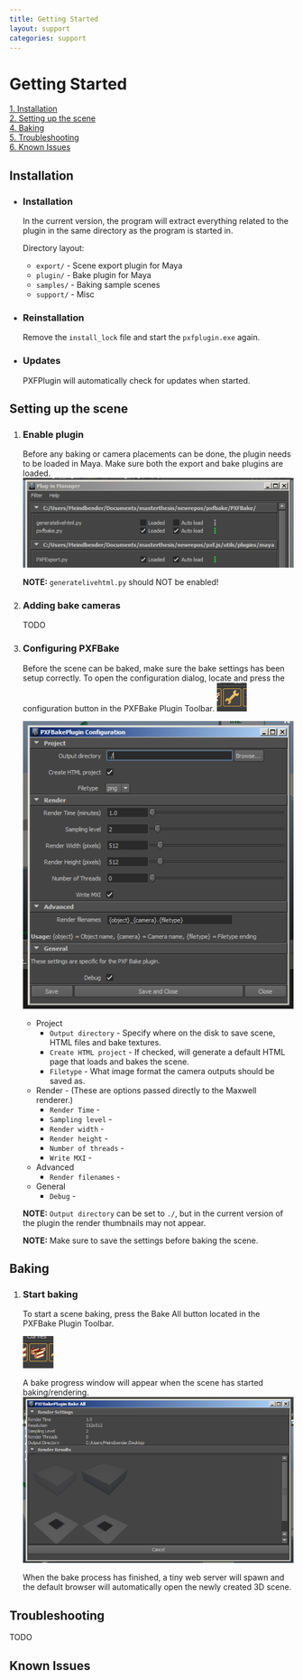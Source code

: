 ```yaml
---
title: Getting Started
layout: support
categories: support
---
```


Getting Started
===============

[1. Installation](#Installation)<br/>
[2. Setting up the scene](#Setup)<br/>
[4. Baking](#Baking)<br/>
[5. Troubleshooting](#Troubleshooting)<br/>
[6. Known Issues](#Issues)


<a id="Installation"></a>
Installation
------------
* ### Installation
	
	In the current version, the program will extract everything related to the plugin in the same directory as the program is started in.

	Directory layout:
	* `export/` - Scene export plugin for Maya
	* `plugin/` - Bake plugin for Maya
	* `samples/` - Baking sample scenes
	* `support/` - Misc


* ### Reinstallation
	Remove the `install_lock` file and start the `pxfplugin.exe` again.

* ### Updates

	PXFPlugin will automatically check for updates when started.

<a id="Setup"></a>
Setting up the scene
--------------------
1. ### Enable plugin
	Before any baking or camera placements can be done, the plugin needs to be loaded in Maya. Make sure both the export and bake plugins are loaded.
	![Enable plugins](/static/help_enableplugin.png)

	**NOTE:** `generatelivehtml.py` should NOT be enabled!

2. ### Adding bake cameras
	TODO

3. ### Configuring PXFBake
	Before the scene can be baked, make sure the bake settings has been setup correctly. To open the configuration
	dialog, locate and press the configuration button in the PXFBake Plugin Toolbar.
	![Configure button](/static/help_config_button.png)

	![Configuration Overview](/static/help_config_overview.png)
	* Project
		* `Output directory` - Specify where on the disk to save scene, HTML files and bake textures.
		* `Create HTML project` - If checked, will generate a default HTML page that loads and bakes the scene.
		* `Filetype` - What image format the camera outputs should be saved as.
	* Render - (These are options passed directly to the Maxwell renderer.)
		* `Render Time` - 
		* `Sampling level` - 
		* `Render width` - 
		* `Render height` - 
		* `Number of threads` - 
		* `Write MXI` - 
	* Advanced
		* `Render filenames` - 
	* General
		* `Debug` - 


	**NOTE:** `Output directory` can be set to `./`, but in the current version of the plugin the render thumbnails may not appear.

	**NOTE:** Make sure to save the settings before baking the scene.

<a id="Baking"></a>
Baking
------
1. ### Start baking
	To start a scene baking, press the Bake All button located in the PXFBake Plugin Toolbar.

	![Bake All button](/static/help_bakeall_button.png)

	A bake progress window will appear when the scene has started baking/rendering.
	![Bake All overview](/static/help_bakeall_overview.png)

	When the bake process has finished, a tiny web server will spawn and the default browser will automatically open the newly created 3D scene.

<a id="Troubleshooting"/></a>
Troubleshooting
---------------
TODO

<a id="Issues"/></a>
Known Issues
------------

